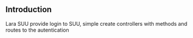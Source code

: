 ## Introduction

Lara SUU provide login to SUU, simple create controllers with methods and routes to the autentication